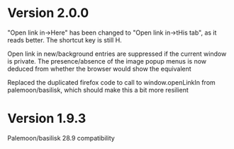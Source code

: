 # Version 2.0.0

"Open link in->Here" has been changed to "Open link in->tHis tab", as it reads better. The shortcut key is still H.

Open link in new/background entries are suppressed if the current window is private.
The presence/absence of the image popup menus is now deduced from whether the browser would show the equivalent

Replaced the duplicated firefox code to call to window.openLinkIn from palemoon/basilisk, which should make this a bit more resilient

# Version 1.9.3

Palemoon/basilisk 28.9 compatibility
